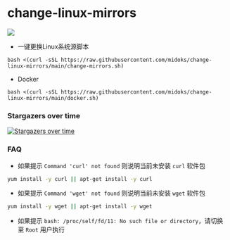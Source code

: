 # change-linux-mirrors

[![](https://data.jsdelivr.com/v1/package/gh/midoks/change-linux-mirrors/badge?style=for-the-badge)](https://www.jsdelivr.com/package/gh/midoks/change-linux-mirrors)

- 一键更换Linux系统源脚本

```
bash <(curl -sSL https://raw.githubusercontent.com/midoks/change-linux-mirrors/main/change-mirrors.sh)
```

- Docker

```
bash <(curl -sSL https://raw.githubusercontent.com/midoks/change-linux-mirrors/main/docker.sh)
```


### Stargazers over time

[![Stargazers over time](https://starchart.cc/midoks/change-linux-mirrors.svg)](https://starchart.cc/midoks/change-linux-mirrors)


### FAQ

- 如果提示 `Command 'curl' not found` 则说明当前未安装 `curl` 软件包

```bash
yum install -y curl || apt-get install -y curl
```

- 如果提示 `Command 'wget' not found` 则说明当前未安装 `wget` 软件包

```bash
yum install -y wget || apt-get install -y wget
```

- 如果提示 `bash: /proc/self/fd/11: No such file or directory`，请切换至 `Root` 用户执行